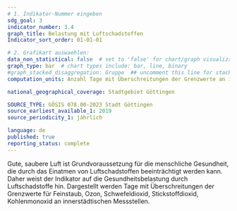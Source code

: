 ```yaml
---
# 1. Indikator-Nummer eingeben 
sdg_goal: 3
indicator_number: 3.4
graph_title: Belastung mit Luftschadstoffen
Indicator_sort_order: 01-01-01

# 2. Grafikart auswaehlen: 
data_non_statistical: false  # set to 'false' for chart/graph visualization 
graph_type: bar  # chart types include: bar, line, binary 
#graph_stacked_disaggregation: Gruppe  ## uncomment this line for stacked bars. eplace 'Geschlecht' with the field of aggregation. 
computation_units: Anzahl Tage mit Überschreitungen der Grenzwerte an innerstädtischen Messstellen

national_geographical_coverage: Stadtgebiet Göttingen

SOURCE_TYPE: GÖSIS 078.00-2023 Stadt Göttingen
source_earliest_available_1: 2019
source_periodicity_1: jährlich

language: de   
published: true 
reporting_status: complete
---
```

Gute, saubere Luft ist Grundvoraussetzung für die menschliche Gesundheit, die durch das Einatmen von Luftschadstoffen beeinträchtigt werden kann. Daher weist der Indikator auf die Gesundheitsbelastung durch Luftschadstoffe hin. Dargestellt werden Tage mit Überschreitungen der Grenzwerte für Feinstaub, Ozon, Schwefeldioxid, Stickstoffdioxid, Kohlenmonoxid an innerstädtischen Messstellen. 
